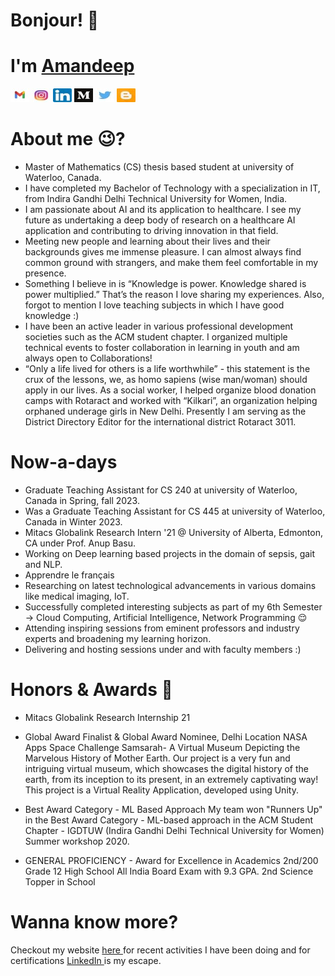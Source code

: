 



# Bonjour! :wave:
# I'm <a href="https://amandeep25.github.io/amysinghwebsite/" > Amandeep </a>


<a href="https://mail.google.com/mail/u/0/?tab=wm#inbox" rel="some text">![This](https://github.com/amandeep25/README.md/blob/main/Gmail-logo%20(1)%20(1).jpg)</a>
<a href="https://www.instagram.com/aman.ka__ur/" rel="some text">![This](https://github.com/amandeep25/README.md/blob/main/insta%20(1).jpg)</a>
<a href="https://www.linkedin.com/in/amandeep-kaur-81b677183/" rel="some text">![This](https://github.com/amandeep25/README.md/blob/main/linkedin%20(1).jpg)</a>
<a href="https://amandeep25900.medium.com/" rel="some text">![This](https://github.com/amandeep25/README.md/blob/main/medium%20(1).jpg)</a>
<a href="https://twitter.com/Amandee15945654" rel="some text">![This](https://github.com/amandeep25/README.md/blob/main/twitter%20(2).jpg)</a>
<a href="https://www.blogger.com/blog/posts/1956956158408443520" rel="some text">![This](https://github.com/amandeep25/README.md/blob/main/blogspot%20(1).jpg)</a>


# About me :wink:? 
- Master of Mathematics (CS) thesis based student at university of Waterloo, Canada.
- I have completed my Bachelor of Technology with a specialization in IT, from Indira Gandhi Delhi Technical University for Women, India.
- I am passionate about AI and its application to healthcare. I see my future as undertaking a deep body of research on a healthcare AI application and contributing to driving innovation in that field.
- Meeting new people and learning about their lives and their backgrounds gives me immense pleasure. I can almost always find common ground with strangers, and make them feel comfortable in my presence.
- Something I believe in is “Knowledge is power. Knowledge shared is power multiplied.”
That’s the reason I love sharing my experiences. Also, forgot to mention I love teaching subjects in which I have good knowledge :)
- I have been an active leader in various professional development societies such as the ACM student chapter. I organized multiple technical events to foster collaboration in learning in youth and am always open to Collaborations!
- “Only a life lived for others is a life worthwhile” - this statement is the crux of the lessons, we, as homo sapiens (wise man/woman) should apply in our lives. As a social worker, I helped organize blood donation camps with Rotaract and worked with “Kilkari”, an organization helping orphaned underage girls in New Delhi. Presently I am serving as the District Directory Editor for the international district Rotaract 3011. 


# Now-a-days 
- Graduate Teaching Assistant for CS 240 at university of Waterloo, Canada in Spring, fall 2023. 
- Was a Graduate Teaching Assistant for CS 445 at university of Waterloo, Canada in Winter 2023.
- Mitacs Globalink Research Intern '21 @ University of Alberta, Edmonton, CA under Prof. Anup Basu.
- Working on Deep learning based projects in the domain of sepsis, gait and NLP.
- Apprendre le français
- Researching on latest technological advancements in various domains like medical imaging, IoT.
- Successfully completed interesting subjects as part of my 6th Semester -> Cloud Computing, Artificial Intelligence, Network Programming :relieved:
- Attending inspiring sessions from eminent professors and industry experts and broadening my learning horizon.
- Delivering and hosting sessions under and with faculty members :) 


# Honors & Awards 🏅
- Mitacs Globalink Research Internship 21
- Global Award Finalist & Global Award Nominee, Delhi Location 
NASA Apps Space Challenge
Samsarah- A Virtual Museum Depicting the Marvelous History of Mother Earth.
Our project is a very fun and intriguing virtual museum, which showcases the digital history of the earth, from its inception to its present, in an extremely captivating way! This project is a Virtual Reality Application, developed using Unity.

- Best Award Category - ML Based Approach
My team won "Runners Up" in the Best Award Category - ML-based approach in the ACM Student Chapter - IGDTUW (Indira Gandhi Delhi Technical University for Women) Summer workshop 2020.

- GENERAL PROFICIENCY - Award for Excellence in Academics 
2nd/200 Grade 12 High School All India Board Exam with 9.3 GPA.
2nd Science Topper in School


# Wanna know more? 
Checkout my website <a href = "https://amandeep25.github.io/amysinghwebsite/"> here </a> for recent activities I have been doing and for certifications <a href = "https://www.linkedin.com/in/amandeep-kaur-81b677183/"> LinkedIn </a> is my escape.
